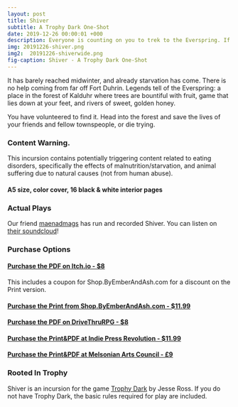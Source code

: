 ```yaml
---
layout: post
title: Shiver
subtitle: A Trophy Dark One-Shot
date: 2019-12-26 00:00:01 +000
description: Everyone is counting on you to trek to the Everspring. If you fail to return with enough food to survive the winter, everyone dies.
img: 20191226-shiver.png
img2:  20191226-shiverwide.png
fig-caption: Shiver - A Trophy Dark One-Shot
---
```

It has barely reached midwinter, and already starvation has come. There is no help coming from far off Fort Duhrin. Legends tell of the Everspring: a place in the forest of Kalduhr where trees are bountiful with fruit, game that lies down at your feet, and rivers of  sweet, golden honey.

You have volunteered to find it. Head into the forest and save the lives of your friends and fellow townspeople, or die trying.

### Content Warning.
This incursion contains potentially triggering content related to eating disorders, specifically the effects of malnutrition/starvation, and animal suffering due to natural causes (not from human abuse).
#### A5 size, color cover, 16 black & white interior pages

### Actual Plays
Our friend [maenadmags](https://twitter.com/MaenadMags?s=21) has run and recorded Shiver. You can listen on [their soundcloud](https://soundcloud.com/magsmaenad/actual-play-of-shiver-a-trophy-dark-incursion-by-ember-and-ash)!

### Purchase Options
#### [Purchase the PDF on Itch.io - $8](https://byemberandash.itch.io/shiver/purchase)
This includes a coupon for Shop.ByEmberAndAsh.com for a discount on the Print version.
#### [Purchase the Print from Shop.ByEmberAndAsh.com - $11.99](https://shop.byemberandash.com/product/shiver)
#### [Purchase the PDF on DriveThruRPG - $8](https://www.drivethrurpg.com/product/300149/Shiver--A-Trophy-Dark-Incursion)
#### [Purchase the Print&PDF at Indie Press Revolution - $11.99](https://www.indiepressrevolution.com/xcart/Shiver-Print-PDF.html)
#### [Purchase the Print&PDF at Melsonian Arts Council - £9](https://www.melsonia.com/shiver-262-p.asp)

### Rooted In Trophy

Shiver is an incursion for the game [Trophy Dark](https://trophyrpg.com) by Jesse Ross. If you do not have Trophy Dark, the basic rules required for play are included.
